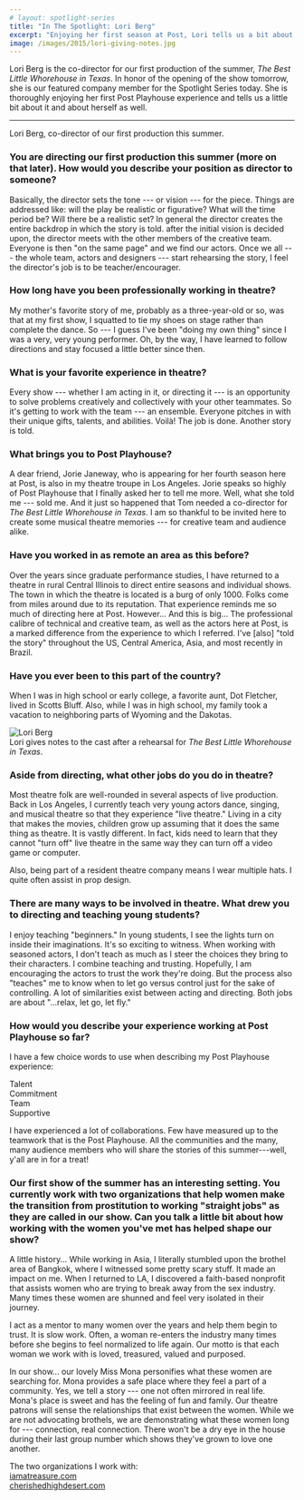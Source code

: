 ```yaml
---
# layout: spotlight-series
title: "In The Spotlight: Lori Berg"
excerpt: "Enjoying her first season at Post, Lori tells us a bit about creativity, story-telling, and what it means to be a director."
image: /images/2015/lori-giving-notes.jpg
---
```


<div class="preface">Lori Berg is the co-director for our first production of the summer, <em>The Best Little Whorehouse in Texas</em>. In honor of the opening of the show tomorrow, she is our featured company member for the Spotlight Series today. She is thoroughly enjoying her first Post Playhouse experience and tells us a little bit about it and about herself as well.</div>

---

<div class="captioned-image right">
  <enhanced:img src="/src/images/people/2015/lori-berg.jpg" alt="Lori Berg">
  <div class="caption">Lori Berg, co-director of our first production this summer.</div>
</div>

### You are directing our first production this summer (more on that later). How would you describe your position as director to someone?

Basically, the director sets the tone --- or vision --- for the piece. Things are addressed like: will the play be realistic or figurative? What will the time period be? Will there be a realistic set? In general the director creates the entire backdrop in which the story is told. after the initial vision is decided upon, the director meets with the other members of the creative team. Everyone is then "on the same page" and we find our actors. Once we all --- the whole team, actors and designers --- start rehearsing the story, I feel the director's job is to be teacher/encourager.

### How long have you been professionally working in theatre?

My mother's favorite story of me, probably as a three-year-old or so, was that at my first show, I squatted to tie my shoes on stage rather than complete the dance. So --- I guess I've been "doing my own thing" since I was a very, very young performer. Oh, by the way, I have learned to follow directions and stay focused a little better since then.

### What is your favorite experience in theatre?

Every show --- whether I am acting in it, or directing it --- is an opportunity to solve problems creatively and collectively with your other teammates. So it's getting to work with the team --- an ensemble. Everyone pitches in with their unique gifts, talents, and abilities. Voilà! The job is done. Another story is told.

### What brings you to Post Playhouse?

A dear friend, Jorie Janeway, who is appearing for her fourth season here at Post, is also in my theatre troupe in Los Angeles. Jorie speaks so highly of Post Playhouse that I finally asked her to tell me more. Well, what she told me --- sold me. And it just so happened that Tom needed a co-director for _The Best Little Whorehouse in Texas_. I am so thankful to be invited here to create some musical theatre memories --- for creative team and audience alike.

### Have you worked in as remote an area as this before?

Over the years since graduate performance studies, I have returned to a theatre in rural Central Illinois to direct entire seasons and individual shows. The town in which the theatre is located is a burg of only 1000. Folks come from miles around due to its reputation. That experience reminds me so much of directing here at Post. However... And this is big... The professional calibre of technical and creative team, as well as the actors here at Post, is a marked difference from the experience to which I referred. I've [also] "told the story" throughout the US, Central America, Asia, and most recently in Brazil.

### Have you ever been to this part of the country?

When I was in high school or early college, a favorite aunt, Dot Fletcher, lived in Scotts Bluff. Also, while I was in high school, my family took a vacation to neighboring parts of Wyoming and the Dakotas.

<div class="captioned-image right">
  <img src="/images/2015/lori-giving-notes.jpg" alt="Lori Berg">
  <div class="caption">Lori gives notes to the cast after a rehearsal for <em>The Best Little Whorehouse in Texas</em>.</div>
</div>

### Aside from directing, what other jobs do you do in theatre?

Most theatre folk are well-rounded in several aspects of live production. Back in Los Angeles, I currently teach very young actors dance, singing, and musical theatre so that they experience "live theatre." Living in a city that makes the movies, children grow up assuming that it does the same thing as theatre. It is vastly different. In fact, kids need to learn that they cannot "turn off" live theatre in the same way they can turn off a video game or computer.

Also, being part of a resident theatre company means I wear multiple hats. I quite often assist in prop design.

### There are many ways to be involved in theatre. What drew you to directing and teaching young students?

I enjoy teaching "beginners." In young students, I see the lights turn on inside their imaginations. It's so exciting to witness. When working with seasoned actors, I don't teach as much as I steer the choices they bring to their characters. I combine teaching and trusting. Hopefully, I am encouraging the actors to trust the work they're doing. But the process also "teaches" me to know when to let go versus control just for the sake of controlling. A lot of similarities exist between acting and directing. Both jobs are about "...relax, let go, let fly."

### How would you describe your experience working at Post Playhouse so far?

I have a few choice words to use when describing my Post Playhouse experience:

Talent  
Commitment  
Team  
Supportive

I have experienced a lot of collaborations. Few have measured up to the teamwork that is the Post Playhouse. All the communities and the many, many audience members who will share the stories of this summer---well, y'all are in for a treat!

### Our first show of the summer has an interesting setting. You currently work with two organizations that help women make the transition from prostitution to working "straight jobs" as they are called in our show. Can you talk a little bit about how working with the women you've met has helped shape our show?

A little history... While working in Asia, I literally stumbled upon the brothel area of Bangkok, where I witnessed some pretty scary stuff. It made an impact on me. When I returned to LA, I discovered a faith-based nonprofit that assists women who are trying to break away from the sex industry. Many times these women are shunned and feel very isolated in their journey.

I act as a mentor to many women over the years and help them begin to trust. It is slow work. Often, a woman re-enters the industry many times before she begins to feel normalized to life again. Our motto is that each woman we work with is loved, treasured, valued and purposed.

In our show... our lovely Miss Mona personifies what these women are searching for. Mona provides a safe place where they feel a part of a community. Yes, we tell a story --- one not often mirrored in real life. Mona's place is sweet and has the feeling of fun and family. Our theatre patrons will sense the relationships that exist between the women. While we are not advocating brothels, we are demonstrating what these women long for --- connection, real connection. There won't be a dry eye in the house during their last group number which shows they've grown to love one another.

The two organizations I work with:  
[iamatreasure.com](http://iamatreasure.com)  
[cherishedhighdesert.com](http://cherishedhighdesert.com)
